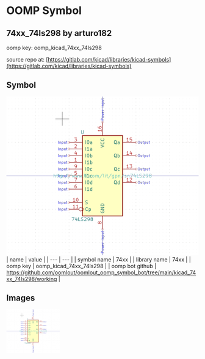# OOMP Symbol  
## 74xx_74ls298  by arturo182  
  
oomp key: oomp_kicad_74xx_74ls298  
  
source repo at: [https://gitlab.com/kicad/libraries/kicad-symbols](https://gitlab.com/kicad/libraries/kicad-symbols)  
## Symbol  
  
[![working.png](working_600.png)](working.png)  
| name | value | 
| --- | --- | 
| symbol name | 74xx | 
| library name | 74xx | 
| oomp key | oomp_kicad_74xx_74ls298 | 
| oomp bot github | https://github.com/oomlout/oomlout_oomp_symbol_bot/tree/main/kicad_74xx_74ls298/working | 
## Images  
  
[![working.png](working_140.png)](working.png)  
